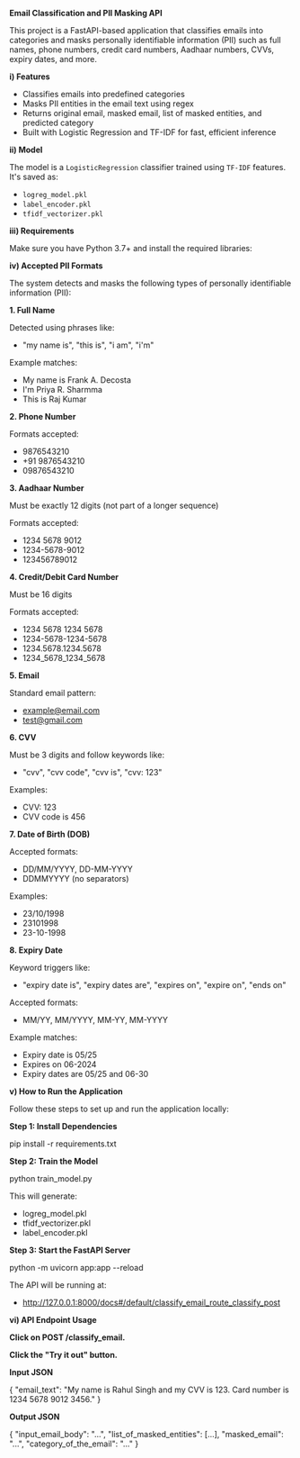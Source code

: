 **Email Classification and PII Masking API**  

This project is a FastAPI-based application that classifies emails into categories and masks personally identifiable information (PII) such as full names, phone numbers, credit card numbers, Aadhaar numbers, CVVs, expiry dates, and more.  


**i) Features**  

- Classifies emails into predefined categories  
- Masks PII entities in the email text using regex  
- Returns original email, masked email, list of masked entities, and predicted category  
- Built with Logistic Regression and TF-IDF for fast, efficient inference  

**ii) Model**  

The model is a `LogisticRegression` classifier trained using `TF-IDF` features. It's saved as:  

- `logreg_model.pkl`  
- `label_encoder.pkl`  
- `tfidf_vectorizer.pkl`  


**iii) Requirements**  

Make sure you have Python 3.7+ and install the required libraries:  


**iv) Accepted PII Formats**  

The system detects and masks the following types of personally identifiable information (PII):

**1. Full Name** 

Detected using phrases like:  
- "my name is", "this is", "i am", "i'm"

Example matches:  
- My name is Frank A. Decosta  
- I'm Priya R. Sharmma  
- This is Raj Kumar 

**2. Phone Number**  

Formats accepted:  
- 9876543210  
- +91 9876543210  
- 09876543210  

**3. Aadhaar Number**  

Must be exactly 12 digits (not part of a longer sequence)  

Formats accepted:
- 1234 5678 9012
- 1234-5678-9012
- 123456789012

**4. Credit/Debit Card Number**

Must be 16 digits 

Formats accepted:  
- 1234 5678 1234 5678  
- 1234-5678-1234-5678  
- 1234.5678.1234.5678  
- 1234_5678_1234_5678 

**5. Email**

Standard email pattern:  
- example@email.com  
- test@gmail.com  

**6. CVV**

Must be 3 digits and follow keywords like:  
- "cvv", "cvv code", "cvv is", "cvv: 123" 

Examples:  
- CVV: 123  
- CVV code is 456  

**7. Date of Birth (DOB)**  

Accepted formats:  
- DD/MM/YYYY, DD-MM-YYYY  
- DDMMYYYY (no separators)
  
Examples:  
- 23/10/1998  
- 23101998  
- 23-10-1998  

**8. Expiry Date**  

Keyword triggers like:  
- "expiry date is", "expiry dates are", "expires on", "expire on", "ends on"  

Accepted formats:  
- MM/YY, MM/YYYY, MM-YY, MM-YYYY
  
Example matches:  
- Expiry date is 05/25  
- Expires on 06-2024  
- Expiry dates are 05/25 and 06-30


**v)  How to Run the Application**  

Follow these steps to set up and run the application locally:  

**Step 1: Install Dependencies**  

pip install -r requirements.txt  

 **Step 2: Train the Model**  
 
 python train_model.py

This will generate:  

- logreg_model.pkl
- tfidf_vectorizer.pkl
- label_encoder.pkl


**Step 3: Start the FastAPI Server**  

python -m uvicorn app:app --reload    

The API will be running at:   
- http://127.0.0.1:8000/docs#/default/classify_email_route_classify_post


**vi) API Endpoint Usage**  

**Click on POST /classify_email.**  

**Click the "Try it out" button.**  

**Input JSON**   

{
  "email_text": "My name is Rahul Singh and my CVV is 123. Card number is 1234 5678 9012 3456."
}  

**Output JSON**  

{
  "input_email_body": "...",
  "list_of_masked_entities": [...],
  "masked_email": "...",
  "category_of_the_email": "..."
}  



